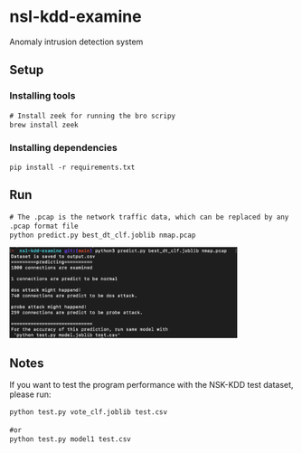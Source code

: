 # nsl-kdd-examine
Anomaly intrusion detection system

## Setup
### Installing tools
```shell
# Install zeek for running the bro scripy
brew install zeek
```
### Installing dependencies
```shell
pip install -r requirements.txt
```

## Run
```shell
# The .pcap is the network traffic data, which can be replaced by any .pcap format file
python predict.py best_dt_clf.joblib nmap.pcap
```
<img src="media/run.png" width="80%" height="80%" />

## Notes
If you want to test the program performance with the NSK-KDD test dataset, please run: 
```shell
python test.py vote_clf.joblib test.csv

#or
python test.py model1 test.csv
```
  

  
   
